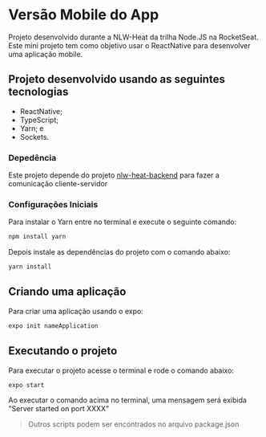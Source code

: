 # Versão Mobile do App

Projeto desenvolvido durante a NLW-Heat da trilha Node.JS na RocketSeat. Este mini projeto tem como objetivo usar o ReactNative para desenvolver uma aplicação mobile.

## Projeto desenvolvido usando as seguintes tecnologias

-   ReactNative;
-   TypeScript;
-   Yarn; e
-   Sockets.

### Depedência

Este projeto depende do projeto [nlw-heat-backend](https://github.com/hugomoraismendes/nlw-heat-backend) para fazer a comunicação cliente-servidor

### Configurações Iniciais

Para instalar o Yarn entre no terminal e execute o seguinte comando:

```sh
npm install yarn
```

Depois instale as dependências do projeto com o comando abaixo:

```sh
yarn install
```
## Criando uma aplicação

Para criar uma aplicação usando o expo:

```sh
expo init nameApplication
```

## Executando o projeto

Para executar o projeto acesse o terminal e rode o comando abaixo:

```sh
expo start
```

Ao executar o comando acima no terminal, uma mensagem será exibida "Server started on port XXXX"

> Outros scripts podem ser encontrados no arquivo package.json

